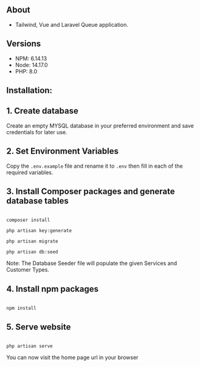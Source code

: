 ## About

- Tailwind, Vue and Laravel Queue application.

## Versions
- NPM: 6.14.13
- Node: 14.17.0
- PHP: 8.0

## Installation:

## 1. Create database

Create an empty MYSQL database in your preferred environment and save credentials for later use.

## 2. Set Environment Variables

Copy the `.env.example` file and rename it to `.env` then fill in each of the required variables.

## 3. Install Composer packages and generate database tables

```

composer install

php artisan key:generate

php artisan migrate

php artisan db:seed

```

Note: The Database Seeder file will populate the given Services and Customer Types.

## 4. Install npm packages

```

npm install

```

## 5. Serve website

```

php artisan serve

```

You can now visit the home page url in your browser
